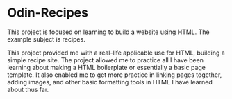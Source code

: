 # Odin-Recipes
This project is focused on learning to build a website using HTML.
The example subject is recipes.

This project provided me with a real-life applicable use for HTML, building a simple recipe site. The project allowed me to practice all I have been learning about making a HTML boilerplate or essentially a basic page template. It also enabled me to get more practice in linking pages together, adding images, and other basic formatting tools in HTML I have learned about thus far.